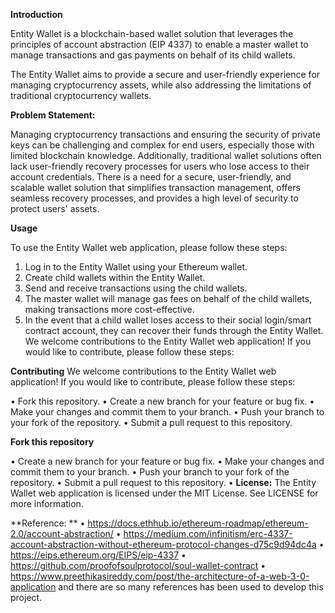 **Introduction**

Entity Wallet is a blockchain-based wallet solution that leverages the principles of account abstraction (EIP 4337) to enable a master wallet to manage transactions and gas payments on behalf of its child wallets.

The Entity Wallet aims to provide a secure and user-friendly experience for managing cryptocurrency assets, while also addressing the limitations of traditional cryptocurrency wallets.

**Problem Statement:** 

Managing cryptocurrency transactions and ensuring the security of private keys can be challenging and complex for end users, especially those with limited blockchain knowledge. Additionally, traditional wallet solutions often lack user-friendly recovery processes for users who lose access to their account credentials. There is a need for a secure, user-friendly, and scalable wallet solution that simplifies transaction management, offers seamless recovery processes, and provides a high level of security to protect users' assets.


**Usage**

To use the Entity Wallet web application, please follow these steps:
1. Log in to the Entity Wallet using your Ethereum wallet.
2. Create child wallets within the Entity Wallet.
3. Send and receive transactions using the child wallets.
4. The master wallet will manage gas fees on behalf of the child wallets, making transactions more cost-effective.
5. In the event that a child wallet loses access to their social login/smart contract account, they can recover their funds through the Entity Wallet.
We welcome contributions to the Entity Wallet web application! If you would like to contribute, please follow these steps:


**Contributing**
We welcome contributions to the Entity Wallet web application! If you would like to contribute, please follow these steps:

 • Fork this repository.
 • Create a new branch for your feature or bug fix.
 • Make your changes and commit them to your branch.
 • Push your branch to your fork of the repository.
 • Submit a pull request to this repository.
 
**Fork this repository**

 • Create a new branch for your feature or bug fix.
 • Make your changes and commit them to your branch.
 • Push your branch to your fork of the repository.
 • Submit a pull request to this repository.
 • **License:** The Entity Wallet web application is licensed under the MIT License. See LICENSE for more information.


**Reference: **
 • https://docs.ethhub.io/ethereum-roadmap/ethereum-2.0/account-abstraction/
 • https://medium.com/infinitism/erc-4337-account-abstraction-without-ethereum-protocol-changes-d75c9d94dc4a
 • https://eips.ethereum.org/EIPS/eip-4337
 • https://github.com/proofofsoulprotocol/soul-wallet-contract
 • https://www.preethikasireddy.com/post/the-architecture-of-a-web-3-0-application
and there are so many references has been used to develop this project. 
